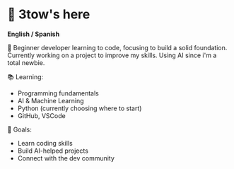 <!--
**d3tow/d3tow** is a ✨ _special_ ✨ repository because its `README.md` (this file) appears on your GitHub profile.

Here are some ideas to get you started:

- 🔭 I’m currently working on ...
- 🌱 I’m currently learning ...
- 👯 I’m looking to collaborate on ...
- 🤔 I’m looking for help with ...
- 💬 Ask me about ...
- 📫 How to reach me: ...
- 😄 Pronouns: ...
- ⚡ Fun fact: ...

Hidden

-->


# 👋 3tow's here  
**English / Spanish**  

🚀 Beginner developer learning to code, focusing to build a solid foundation. Currently working on a project to improve my skills. Using AI since i'm a total newbie. 

📚 Learning:  
- Programming fundamentals  
- AI & Machine Learning  
- Python (currently choosing where to start)  
- GitHub, VSCode  

🎯 Goals:  
- Learn coding skills  
- Build AI-helped projects  
- Connect with the dev community  
